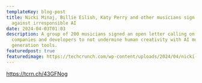 ```yaml
---
templateKey: blog-post
title: Nicki Minaj, Billie Eilish, Katy Perry and other musicians sign letter
  against irresponsible AI
date: 2024-04-03T01:03
description: A group of 200 musicians signed an open letter calling on tech
  companies and developers to not undermine human creativity with AI music
  generation tools.
featuredpost: true
featuredimage: https://techcrunch.com/wp-content/uploads/2024/04/nicki-minaj.jpg?w=1390&crop=1
---
```

<https://tcrn.ch/43GFNog>
